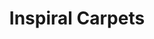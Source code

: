 ---
title: "Inspiral Carpets"
summary: "Inspiral Carpets are an English rock band, part of the late-1980s/early-1990s Madchester movement. Formed in Oldham in 1983, the band's most successful lineup featured frontman Tom Hingley, drummer Craig Gill, guitarist Graham Lambert, bassist Martyn Walsh and keyboardist Clint Boon.
Several line-ups were loosely used from 1980 until Lambert and singer Stephen Holt met at The Moor End indie disco in Oldham 1983. Holt sang on the first two independent singles. Holt departed the band before they signed with Mute Records, Inspiral Carpets was known for using organs and distorted guitars with influences from psychedelic rock. In 2011, Hingley departed the band, though members disagree about the circumstances. The band continued on, reuniting with Holt. Inactive since Gill's death in 2016, on 17 October 2022 the band announced they would be reforming and going on a tour of the UK in March and April 2023."
slug: "inspiral-carpets"
image: "inspiral-carpets.jpg"
apple_music_artist_url: "https://music.apple.com/gb/artist/inspiral-carpets/19618282"
wikipedia_url: "https://en.wikipedia.org/wiki/Inspiral_Carpets"
---
